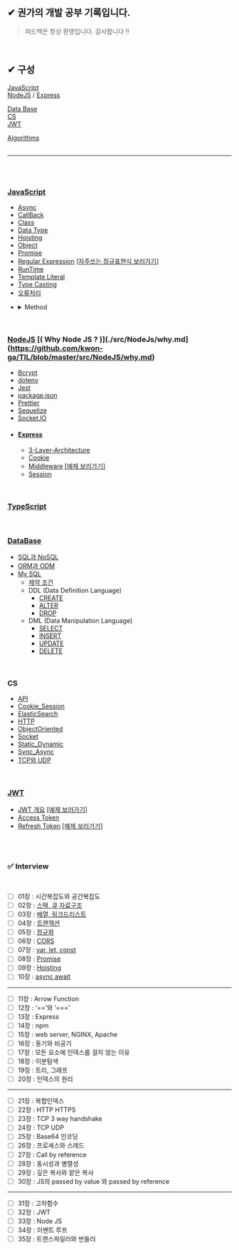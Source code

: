 ## ✔ 권가의 개발 공부 기록입니다.

>피드백은 항상 환영입니다. 감사합니다 !!

<!-- 정리해야하는 부분 기록..-->
<!-- 프로젝트 마무리.. -->


</br>

<!-- ✔ <hr> -->
## ✔ 구성  

[JavaScript](#JavaScript)  
[NodeJS](#NodeJS)  /  [Express](#Express)  
<!-- [TypeScript](#TypeScript) -->
[Data Base](#DataBase)  
[CS](#CS)  
[JWT](#JWT)

[Algorithms](#Algorithms)
</br></br>

***

</br></br>

### [JavaScript](./src/JS/JavaScript.md)
* [Async](./src/JS/Async.md)
* [CallBack](./src/JS/CallBack.md)
* [Class](./src/JS/Class.md)
* [Data Type](./src/JS/DataType.md)
* [Hoisting](./src/JS/Hoisting.md)
* [Object](./src/JS/Object.md)
* [Promise](./src/JS/Promise.md)
* [Regular Expression](./src/JS/Regular_Expression.md) [\[자주쓰는 정규표현식 보러가기\]](./src/JS/Regular_Expression2.md)
* [RunTime](./src/JS/Runtime.md)
* [Template Literal](./src/JS/TemplateLiteral.md)
* [Type Casting](./src/JS/TypeCasting.md)   
* [오류처리](./src/JS/Error.md)
<!-- * 암호화 https://inpa.tistory.com/entry/NODE-%F0%9F%93%9A-crypto-%EB%AA%A8%EB%93%88-%EC%95%94%ED%98%B8%ED%99%94#%EC%95%94%ED%98%B8%ED%99%94%EC%97%90_%EC%82%AC%EC%9A%A9%EB%90%98%EB%8A%94_%EB%A9%94%EC%86%8C%EB%93%9C -->
* <details><summary> Method</summary>
  <div markdown="1">

  * [Array.indexOf()](./src/JS/Method/Array.indexOf().md)
  * [Array.isArray()](./src/JS/Method/Array.isArray().md)
  * [Array.pop()](./src/JS/Method/Array.pop().md)
  * [Array.push()](./src/JS/Method/Array.push().md)
  * [Array.shift()](./src/JS/Method/Array.shift().md)
  * [Array.unshift()](./src/JS/Method/Array.unshift().md)
  * [JSON.parse()](./src/JS/Method/JSON.parse().md)
  </div>
  </details>


 
<br>

### [NodeJS](./src/NodeJS/NodeJS.md) [( Why Node JS ? )](./src/NodeJs/why.md](https://github.com/kwon-ga/TIL/blob/master/src/NodeJS/why.md)
* [Bcrypt](./src/NodeJS/Bcrypt.md)
* [dotenv](./src/NodeJS/dotenv.md)
* [Jest](./src/NodeJS/Jest.md)
* [package.json](./src/NodeJS/package.json.md)
* [Prettier](./src/NodeJS/Prettier.md)
* [Sequelize](./src/NodeJS/Sequelize.md)
* [Socket.IO](./src/NodeJS/Socket.IO.md)
  <!-- * [joi](-) // 업데이트해야함 !!  https://joi.dev/api/?v=17.6.1 -->
<!--crypto -->
* #### [Express](./src/NodeJS/Express/Express.md)
  * [3-Layer-Architecture](src/NodeJS/Express/3-Layer-Architecture.md)
  * [Cookie](./src/NodeJS/Express/Cookie.md)
  * [Middleware](./src/NodeJS/Express/Middleware.md) [\[예제 보러가기\]](./src/NodeJS/Express/Middleware_example.md)
  * [Session](./src/NodeJS/Express/Session.md)

<br>

### [TypeScript](./src/typescript/TypeScript.md)

<br>

### [DataBase](./src/DataBase/DataBase.md) 
  * [SQL과 NoSQL](./src/DataBase/SQL_NoSQL.md)
  * [ORM과 ODM](./src/DataBase/ORM_ODM.md)
* [My SQL](./src/DataBase/MySQL/MySQL.md)
  * [제약 조건](./src/DataBase/MySQL/Constraint.md)
  * DDL (Data Definition Language)
    * [CREATE](./src/DataBase/MySQL/CREATE.md)
    * [ALTER](./src/DataBase/MySQL/ALTER.md)
    * [DROP](./src/DataBase/MySQL/DROP.md)
  * DML (Data Manipulation Language)
    * [SELECT](./src/DataBase/MySQL/SELECT.md)
    * [INSERT](./src/DataBase/MySQL/INSERT.md)
    * [UPDATE](./src/DataBase/MySQL/UPDATE.md)
    * [DELETE](./src/DataBase/MySQL/DELETE.md)
  <!-- * DCL (Data Control Language)
    * [GRANT](./src/DataBase/MySQL/GRANT.md)
    * [REVOKE](./src/DataBase/MySQL/REVOKE.md)
    * [COMMIT](./src/DataBase/MySQL/COMMIT.md)
    * [ROLLBACK](./src/DataBase/MySQL/ROLLBACK.md) -->
<!-- * #### [MongoDB]()
  * [-](-) -->

<br>

### CS
* [API](./src/CS/API.md)
* [Cookie_Session](./src/CS/Cookie_Session.md)
* [ElasticSearch](./src/CS/ElasticSearch.md)
* [HTTP](./src/CS/HTTP.md)
* [ObjectOriented](./src/CS/ObjectOriented.md)
* [Socket](./src/CS/Socket.md)
* [Static_Dynamic](./src/CS/Static_Dynamic.md)
* [Sync_Async](./src/CS/Sync_Async.md)
* [TCP와 UDP](./src/CS/TCP_UDP.md)

<br>

###  [JWT](https://jwt.io/)
  * [JWT 개요](./src/JWT/JWT.md)
[\[예제 보러가기\]](./src/JWT/JWT_example.md)
  * [Access Token](./src/JWT/AccessToken.md)
  * [Refresh Token](./src/JWT/RefreshToken.md)
[\[예제 보러가기\]](./src/JWT/Token_example.md)


<br><br>

### ✅ Interview

<br>

- [ ] 01장 : 시간복잡도와 공간복잡도
- [ ] 02장 : [스택, 큐 자료구조](src/Interview/02.md)
- [ ] 03장 : [배열, 링크드리스트](src/Interview/03.md)
- [ ] 04장 : [트랜잭션](src/Interview/04.md)
- [ ] 05장 : [정규화](src/Interview/05.md)
- [ ] 06장 : [CORS](src/Interview/06.md)
- [ ] 07장 : [var, let, const](src/Interview/07.md)
- [ ] 08장 : [Promise](src/Interview/08.md)
- [ ] 09장 : [Hoisting](src/Interview/09.md)
- [ ] 10장 : [async await](src/Interview/0.md)

---

- [ ] 11장 : Arrow Function
- [ ] 12장 : ‘==’와 ‘===’
- [ ] 13장 : Express
- [ ] 14장 : npm
- [ ] 15장 : web server, NGINX, Apache
- [ ] 16장 : 동기와 비공기
- [ ] 17장 : 모든 요소에 인덱스를 걸지 않는 이유
- [ ] 18장 : 이분탐색
- [ ] 19장 : 트리, 그래프
- [ ] 20장 : 인덱스의 원리

---

- [ ] 21장 : 복합인덱스
- [ ] 22장 : HTTP HTTPS
- [ ] 23장 : TCP 3 way handshake
- [ ] 24장 : TCP UDP
- [ ] 25장 : Base64 인코딩
- [ ] 26장 : 프로세스와 스레드
- [ ] 27장 : Call by reference
- [ ] 28장 : 동시성과 병렬성
- [ ] 29장 : 깊은 복사와 얕은 복사
- [ ] 30장 : JS의 passed by value 와 passed by reference

---

- [ ] 31장 : 고차함수
- [ ] 32장 : JWT
- [ ] 33장 : Node JS
- [ ] 34장 : 이벤트 루프
- [ ] 35장 : 트랜스파일러와 번들러

<!--
###  Algorithms
* <details><summary> Math </summary>
  <div markdown="2">

  <!-- * [Bit Manipulation](src/algorithms/math/bits.md) - 비트 쪼개기! -->
  <!-- * `B` [팩토리얼](src/algorithms/math/factorial.md) -->
  <!-- * `B` [피보나치 수](src/algorithms/math/fibonacci)
  * `B` [소수 판별](src/algorithms/math/primality-test) (trial division 방식)
  * `B` [유클리드 호제법](src/algorithms/math/euclidean-algorithm) - 최대공약수 (GCD)
  * `B` [최소 공배수](src/algorithms/math/least-common-multiple) - LCM
  * `B` [에라토스테네스의 체](src/algorithms/math/sieve-of-eratosthenes) - 특정수 이하의 모든 소수 찾기
  * `B` [2의 거듭제곱 판별법](src/algorithms/math/is-power-of-two) - 어떤 수가 2의 거듭제곱인지 판별 (naive 와 bitwise 알고리즘)
  * `B` [파스칼 삼각형](src/algorithms/math/pascal-triangle)
  * `A` [자연수 분할](src/algorithms/math/integer-partition)
  * `A` [리우 후이 π 알고리즘](src/algorithms/math/liu-hui) - N-각형을 기반으로 π 근사치 구하기 -->
  <!-- </div>
  </details>
* <details><summary> Sets</summary>
  <div markdown="3">
   -->
  <!-- * `B` [카티지언 프로덕트](src/algorithms/sets/cartesian-product) - 곱집합
  * `B` [Fisher–Yates 셔플](src/algorithms/sets/fisher-yates) - 유한 시퀀스의 무작위 순열
  * `A` [멱집합](src/algorithms/sets/power-set) - 집합의 모든 부분집합
  * `A` [순열](src/algorithms/sets/permutations) (반복 유,무)
  * `A` [조합](src/algorithms/sets/combinations) (반복 유,무)
  * `A` [최장 공통 부분수열](src/algorithms/sets/longest-common-subsequence) (LCS)
  * `A` [최장 증가 수열](src/algorithms/sets/longest-increasing-subsequence)
  * `A` [Shortest Common Supersequence](src/algorithms/sets/shortest-common-supersequence) (SCS)
  * `A` [배낭 문제](src/algorithms/sets/knapsack-problem) - "0/1" 과 "Unbound"
  * `A` [최대 구간합](src/algorithms/sets/maximum-subarray) - "브루트 포스" 과 "동적 계획법" (Kadane's) 버전
  * `A` [조합 합](src/algorithms/sets/combination-sum) - 특정 합을 구성하는 모든 조합 찾기 -->
  <!-- </div>
  </details>

* <details><summary> String</summary>
  <div markdown="4"> -->

  <!-- * `B` [해밍 거리](src/algorithms/string/hamming-distance) - 심볼이 다른 위치의 갯수
  * `A` [편집 거리](src/algorithms/string/levenshtein-distance) - 두 시퀀스 간위 최소 편집거리
  * `A` [커누스-모리스-프랫 알고리즘](src/algorithms/string/knuth-morris-pratt) (KMP 알고리즘) - 부분 문자열 탐색 (패턴 매칭)
  * `A` [Z 알고리즘](src/algorithms/string/z-algorithm) - 부분 문자열 탐색 (패턴 매칭)
  * `A` [라빈 카프 알고리즘](src/algorithms/string/rabin-karp) - 부분 문자열 탐색
  * `A` [최장 공통 부분 문자열](src/algorithms/string/longest-common-substring)
  * `A` [정규 표현식 매칭](src/algorithms/string/regular-expression-matching) -->
  
  <!-- </div>
  </details>

* <details><summary> Searches</summary>
  <div markdown="5"> -->

  <!-- * `B` [선형 탐색](src/algorithms/search/linear-search)
  * `B` [점프 탐색](src/algorithms/search/jump-search) (or Block Search) - 정렬된 배열에서 탐색
  * `B` [이진 탐색](src/algorithms/search/binary-search) - 정렬된 배열에서 탐색
  * `B` [보간 탐색](src/algorithms/search/interpolation-search) - 균등한 분포를 이루는 정렬된 배열에서 탐색
   -->
  <!-- </div>
  </details>

* <details><summary> Sorting</summary>
  <div markdown="5"> -->

  <!-- * `B` [거품 정렬](src/algorithms/sorting/bubble-sort)
  * `B` [선택 정렬](src/algorithms/sorting/selection-sort)
  * `B` [삽입 정렬](src/algorithms/sorting/insertion-sort)
  * `B` [힙 정렬](src/algorithms/sorting/heap-sort)
  * `B` [병합 정렬](src/algorithms/sorting/merge-sort)
  * `B` [퀵 정렬](src/algorithms/sorting/quick-sort) - 제자리(in-place)와 제자리가 아닌(non-in-place) 구현
  * `B` [셸 정렬](src/algorithms/sorting/shell-sort)
  * `B` [계수 정렬](src/algorithms/sorting/counting-sort)
  * `B` [기수 정렬](src/algorithms/sorting/radix-sort) -->
  
  <!-- </div>
  </details>

* <details><summary> Trees</summary>
  <div markdown="5"> -->

  <!-- * `B` [깊이 우선 탐색](src/algorithms/tree/depth-first-search) (DFS)
  * `B` [너비 우선 탐색](src/algorithms/tree/breadth-first-search) (BFS) -->
  
  <!-- </div>
  </details>

* <details><summary> Graphs</summary>
  <div markdown="5"> -->

  <!-- * `B` [깊이 우선 탐색](src/algorithms/graph/depth-first-search) (DFS)
  * `B` [너비 우선 탐색](src/algorithms/graph/breadth-first-search) (BFS)
  * `B` [크루스칼 알고리즘](src/algorithms/graph/kruskal) - 최소 신장 트리 찾기 (MST) 무방향 가중 그래프
  * `A` [다익스트라 알고리즘](src/algorithms/graph/dijkstra) - 한 점에서 다른 모든 점까지 최단 거리 찾기
  * `A` [벨만-포드 알고리즘](src/algorithms/graph/bellman-ford) - 한 점에서 다른 모든 점까지 최단 거리 찾기
  * `A` [플로이드-워셜 알고리즘](src/algorithms/graph/floyd-warshall) - 모든 종단 간의 최단거리 찾기
  * `A` [사이클 탐지](src/algorithms/graph/detect-cycle) - 유방향, 무방향 그래프 (DFS 와 Disjoint Set 에 기반한 버전)
  * `A` [프림 알고리즘](src/algorithms/graph/prim) - 무방향 가중치 그래프에서 최소 신장 트리 (MST) 찾기
  * `A` [위상 정렬](src/algorithms/graph/topological-sorting) - DFS 방식
  * `A` [단절점](src/algorithms/graph/articulation-points) - 타잔의 알고리즘 (DFS 기반)
  * `A` [단절선](src/algorithms/graph/bridges) - DFS 기반 알고리즘
  * `A` [오일러 경로 와 오일러 회로](src/algorithms/graph/eulerian-path) - Fleury의 알고리즘 - 모든 엣지를 한번만 방문
  * `A` [해밀턴 경로](src/algorithms/graph/hamiltonian-cycle) - 모든 꼭짓점을 한번만 방문
  * `A` [강결합 컴포넌트](src/algorithms/graph/strongly-connected-components) - Kosaraju의 알고리즘
  * `A` [외판원 문제](src/algorithms/graph/travelling-salesman) - 각 도시를 다 방문하고 다시 출발점으로 돌아오는 최단 경로 찾기 -->
  
  <!-- </div>
  </details>

* <details><summary> Uncategorized</summary>
  <div markdown="5"> -->

  <!-- * `B` [하노이 탑](src/algorithms/uncategorized/hanoi-tower)
  * `B` [정방 행렬 회전](src/algorithms/uncategorized/square-matrix-rotation) - 제자리(in-place) 알고리즘
  * `B` [점프 게임](src/algorithms/uncategorized/jump-game) - 백트래킹, 동적계획법 (top-down + bottom-up), 탐욕 알고리즘 예제
  * `B` [Unique 경로](src/algorithms/uncategorized/unique-paths) - 백트래킹, 동적계획법, 파스칼 삼각형에 기반한 예제
  * `B` [빗물 담기 문제](src/algorithms/uncategorized/rain-terraces) - trapping rain water problem (동적계획법, 브루트포스 버전)
  * `A` [N-Queens 문제](src/algorithms/uncategorized/n-queens)
  * `A` [기사의 여행 문제](src/algorithms/uncategorized/knight-tour) -->
  
  <!-- </div>
  </details> -->




<!-- 
### 패러다임별 알고리즘

알고리즘 패러다임 이란, 알고리즘이 주어진 문제를 해결하기 위해 채택한 기초가 되는 일반적인 방법 혹은 접근법입니다. 알고리즘이 해결하는 문제나 알고리즘의 동작 방식이 완전히 다르더라도,알고리즘의 동작 원칙이 같으면 같은 패러다음을 사용했다고 말할 수 있으며, 주로 알고리즘을 구분하는 기준으로 쓰인다. 알고리즘이 일반적인 컴퓨터의 프로그램에 대한 개념보다 보다 더 추상적인 개념인 것처럼 알고리즘의 패러다임은 명확히 정의된 수학적 실체가 있는 것이 아니기 때문에 그 어떤 알고리즘의 개념보다도 훨씬 추상적인 개념입니다.

* **브루트 포스(Brute Force)** - 가능한 모든 경우를 탐색한 뒤 최적을 찾아내는 방식입니다.
  * `B` [선형 탐색](src/algorithms/search/linear-search)
  * `B` [빗물 담기 문제](src/algorithms/uncategorized/rain-terraces) - trapping rain water problem
  * `A` [최대 구간합](src/algorithms/sets/maximum-subarray)
  * `A` [외판원 문제](src/algorithms/graph/travelling-salesman) - 각 도시를 다 방문하고 다시 출발점으로 돌아오는 최단 경로 찾기
* **탐욕 알고리즘(Greedy)** - 이후를 고려하지 않고 현재 시점에서 가장 최적인 선택을 하는 방식입니다.
  * `B` [점프 게임](src/algorithms/uncategorized/jump-game)
  * `A` [쪼갤수 있는 배낭 문제](src/algorithms/sets/knapsack-problem)
  * `A` [다익스트라 알고리즘](src/algorithms/graph/dijkstra) - 모든 점 까지의 최단거리 찾기
  * `A` [프림 알고리즘](src/algorithms/graph/prim) - 무방향 가중치 그래프에서 최소 신창 트리 (MST) 찾기
  * `A` [크루스칼 알고리즘](src/algorithms/graph/kruskal) - 무방향 가중치 그래프에서 최소 신창 트리 (MST) 찾기
* **분할 정복법(Divide and Conquer)** - 문제를 여러 작은 문제로 분할한 뒤 해결하는 방식입니다.
  * `B` [이진 탐색](src/algorithms/search/binary-search)
  * `B` [하노이 탑](src/algorithms/uncategorized/hanoi-tower)
  * `B` [파스칼 삼각형](src/algorithms/math/pascal-triangle)
  * `B` [유클리드 호제법](src/algorithms/math/euclidean-algorithm) - 최대공약수 계산 (GCD)
  * `B` [병합 정렬](src/algorithms/sorting/merge-sort)
  * `B` [퀵 정렬](src/algorithms/sorting/quick-sort)
  * `B` [트리 깊이 우선 탐색](src/algorithms/tree/depth-first-search) (DFS)
  * `B` [그래프 깊이 우선 탐색](src/algorithms/graph/depth-first-search) (DFS)
  * `B` [점프 게임](src/algorithms/uncategorized/jump-game)
  * `A` [순열](src/algorithms/sets/permutations) (반복 유,무)
  * `A` [조합](src/algorithms/sets/combinations) (반복 유,무)
* **동적 계획법(Dynamic Programming)** - 이전에 찾은 결과를 이용하여 최종적으로 해결하는 방식입니다.
  * `B` [피보나치 수](src/algorithms/math/fibonacci)
  * `B` [점프 게임](src/algorithms/uncategorized/jump-game)
  * `B` [Unique Paths](src/algorithms/uncategorized/unique-paths)
  * `B` [빗물 담기 문제](src/algorithms/uncategorized/rain-terraces) - trapping rain water problem
  * `A` [편집 거리](src/algorithms/string/levenshtein-distance) - 두 시퀀스 간의 최소 편집 거리
  * `A` [최장 공통 부분 수열](src/algorithms/sets/longest-common-subsequence) (LCS)
  * `A` [최장 공통 부분 문자열](src/algorithms/string/longest-common-substring)
  * `A` [최장 증가 수열](src/algorithms/sets/longest-increasing-subsequence)
  * `A` [Shortest Common Supersequence](src/algorithms/sets/shortest-common-supersequence)
  * `A` [0/1 배낭 문제](src/algorithms/sets/knapsack-problem)
  * `A` [자연수 분할](src/algorithms/math/integer-partition)
  * `A` [최대 구간합](src/algorithms/sets/maximum-subarray)
  * `A` [벨만-포드 알고리즘](src/algorithms/graph/bellman-ford) - 모든 점 까지의 최단 거리 찾기
  * `A` [플로이드-워셜 알고리즘](src/algorithms/graph/floyd-warshall) - 모든 종단 간의 최단거리 찾기
  * `A` [정규 표현식 매칭](src/algorithms/string/regular-expression-matching)
* **백트래킹(Backtracking)** - 모든 가능한 경우를 고려한다는 점에서 브루트 포스와 유사합니다. 하지만 다음 단계로 넘어갈때 마다 모든 조건을 만족했는지 확인하고 진행합니다. 만약 조건을 만족하지 못했다면 뒤로 돌아갑니다 (백트래킹). 그리고 다른 경로를 선택합니다. 보통 상태를  유지한 DFS 탐색을 많이 사용합니다.
  * `B` [점프 게임](src/algorithms/uncategorized/jump-game)
  * `B` [Unique Paths](src/algorithms/uncategorized/unique-paths)
  * `A` [해밀턴 경로](src/algorithms/graph/hamiltonian-cycle) - 모든 점을 한번씩 방문
  * `A` [N-Queens 문제](src/algorithms/uncategorized/n-queens)
  * `A` [기사의 여행](src/algorithms/uncategorized/knight-tour)
  * `A` [조합 합](src/algorithms/sets/combination-sum) - 특정 합을 구성하는 모든 조합 찾기
* **분기 한정법** - 백트래킹으로 찾은 각 단계의 최소 비용이 드는 해를 기억해 두고 있다가, 이 비용을 이용해서 더 낮은 최적의 해를 찾습니다. 기억해둔 최소 비용들을 이용해 더 높은 비용이 드는 해결법을 탐색 안함으로써 불필요한 시간 소모를 줄입니다. 보통 상태 공간 트리의 DFS 탐색을 이용한 BFS 탐색 방식에서 사용됩니다. --> 
